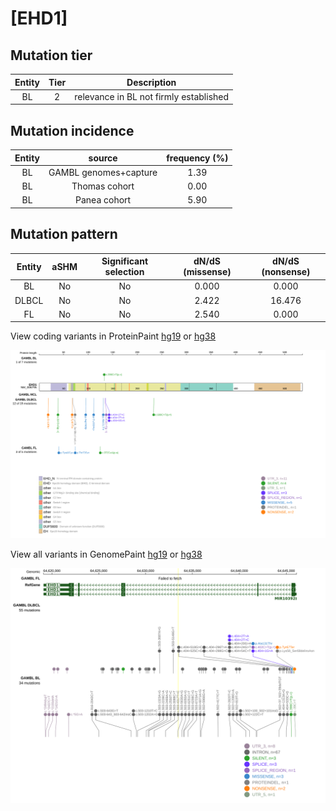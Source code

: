 # [EHD1]

## Mutation tier

|Entity|Tier|Description                           |
|:------:|:----:|--------------------------------------|
|BL    |2   |relevance in BL not firmly established|
## Mutation incidence

|Entity|source               |frequency (%)|
|:------:|:---------------------:|:-------------:|
|BL    |GAMBL genomes+capture|1.39         |
|BL    |Thomas cohort        |0.00         |
|BL    |Panea cohort         |5.90         |

## Mutation pattern

|Entity|aSHM|Significant selection|dN/dS (missense)|dN/dS (nonsense)|
|:------:|:----:|:---------------------:|:----------------:|:----------------:|
|BL    |No  |No                   |0.000           | 0.000          |
|DLBCL |No  |No                   |2.422           |16.476          |
|FL    |No  |No                   |2.540           | 0.000          |




View coding variants in ProteinPaint [hg19](https://www.bcgsc.ca/downloads/morinlab/GAMBL/test/genes/EHD1_protein.html)  or [hg38](https://www.bcgsc.ca/downloads/morinlab/GAMBL/test/genes/EHD1_protein_hg38.html)

![image](images/proteinpaint/EHD1_NM_006795.svg)

View all variants in GenomePaint [hg19](https://www.bcgsc.ca/downloads/morinlab/GAMBL/test/genes/EHD1.html)  or [hg38](https://www.bcgsc.ca/downloads/morinlab/GAMBL/test/genes/EHD1_hg38.html)

![image](images/proteinpaint/EHD1.svg)

